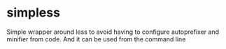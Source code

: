 # simpless
Simple wrapper around less to avoid having to configure autoprefixer and minifier from code. And it can be used from the command line
